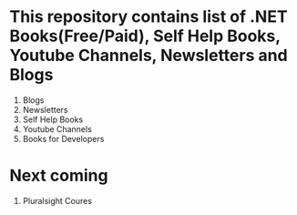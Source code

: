 # This repository contains list of .NET Books(Free/Paid), Self Help Books, Youtube Channels, Newsletters and Blogs 
1. Blogs
2. Newsletters
3. Self Help Books
4. Youtube Channels
5. Books for Developers


# Next coming
1. Pluralsight Coures

